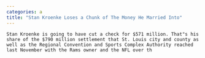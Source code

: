 ```yaml
---
categories: a
title: "Stan Kroenke Loses a Chunk of The Money He Married Into"
---
```


      
      

      
        
    Stan Kroenke is going to have cut a check for $571 million. That"s his share of the $790 million settlement that St. Louis city and county as well as the Regional Convention and Sports Complex Authority reached last November with the Rams owner and the NFL over th